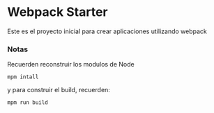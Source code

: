 # Webpack Starter

Este es el proyecto inicial para crear aplicaciones utilizando webpack

### Notas
Recuerden reconstruir los modulos de Node
```
mpm intall
```

y para  construir el build, recuerden:
```
mpm run build
```